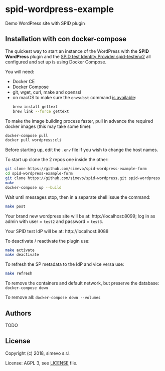 # spid-wordpress-example

Demo WordPress site with SPID plugin

## Installation with con docker-compose

The quickest way to start an instance of the WordPress with the **SPID WordPress** plugin and the [SPID test Identity Provider spid-testenv2](https://github.com/italia/spid-testenv2) all configured and set up is using Docker Compose.

You will need:
- Docker CE
- Docker Compose
- git, wget, curl, make and openssl
- on macOS to make sure the `envsubst` command [is available](https://stackoverflow.com/questions/23620827/envsubst-command-not-found-on-mac-os-x-10-8):
    ```sh
    brew install gettext
    brew link --force gettext
    ```

To make the image building process faster, pull in advance the required docker images (this may take some time):
```sh
docker-compose pull
docker pull wordpress:cli
```

Before starting up, edit the `.env` file if you wish to change the host names.

To start up clone the 2 repos one inside the other:
```sh
git clone https://github.com/simevo/spid-wordpress-example-form
cd spid-wordpress-example-form
git clone https://github.com/simevo/spid-wordpress.git spid-wordpress
make
docker-compose up --build
```

Wait until messages stop, then in a separate shell issue the command:
```sh
make post
```

Your brand new wordpress site will be at: http://localhost:8099; log in as admin with user = `test2` and password = `test3`.

Your SPID test IdP will be at: http://localhost:8088

To deactivate / reactivate the plugin use:
```sh
make activate
make deactivate
```

To refresh the SP metadata to the IdP and vice versa use:
```sh
make refresh
```

To remove the containers and default network, but preserve the database: `docker-compose down`

To remove all: `docker-compose down --volumes`

## Authors

TODO

## License

Copyright (c) 2018, simevo s.r.l.

License: AGPL 3, see [LICENSE](LICENSE) file.
